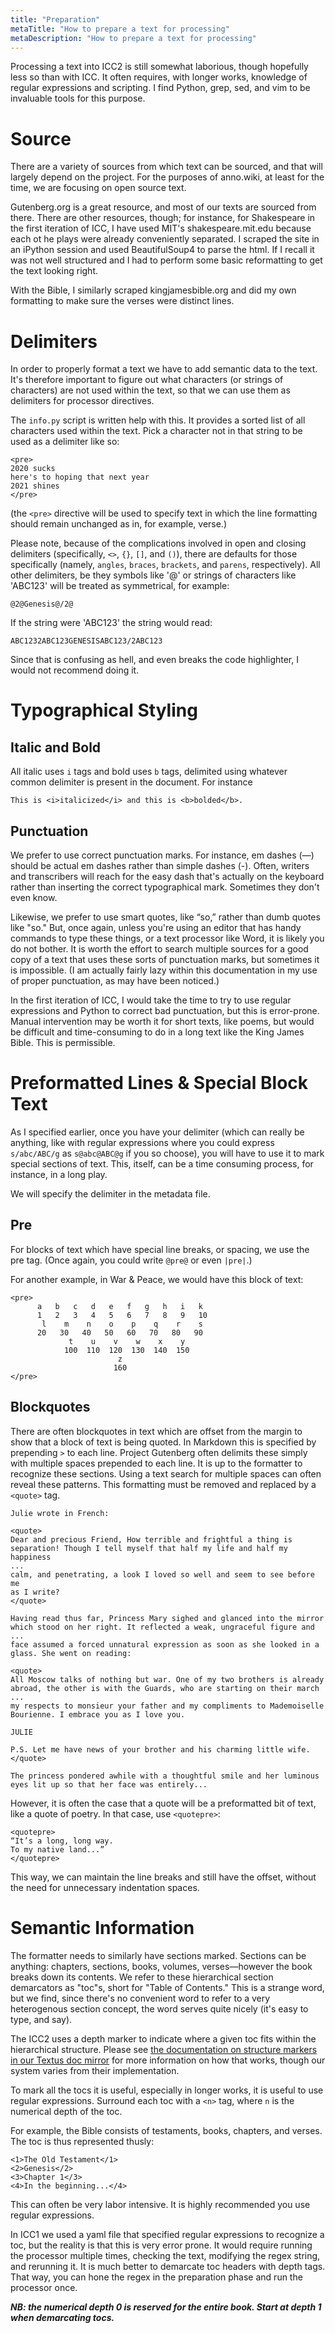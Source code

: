 ```yaml
---
title: "Preparation"
metaTitle: "How to prepare a text for processing"
metaDescription: "How to prepare a text for processing"
---
```


Processing a text into ICC2 is still somewhat laborious, though hopefully less
so than with ICC. It often requires, with longer works, knowledge of regular
expressions and scripting. I find Python, grep, sed, and vim to be invaluable
tools for this purpose.


# Source

There are a variety of sources from which text can be sourced, and that will
largely depend on the project. For the purposes of anno.wiki, at least for the
time, we are focusing on open source text.

Gutenberg.org is a great resource, and most of our texts are sourced from there.
There are other resources, though; for instance, for Shakespeare in the first
iteration of ICC, I have used MIT's shakespeare.mit.edu because each ot he plays
were already conveniently separated. I scraped the site in an iPython session
and used BeautifulSoup4 to parse the html. If I recall it was not well
structured and I had to perform some basic reformatting to get the text looking
right.

With the Bible, I similarly scraped kingjamesbible.org and did my own formatting
to make sure the verses were distinct lines.


# Delimiters

In order to properly format a text we have to add semantic data to the text.
It's therefore important to figure out what characters (or strings of
characters) are not used within the text, so that we can use them as delimiters
for processor directives.

The `info.py` script is written help with this. It provides a sorted list of all
characters used within the text. Pick a character not in that string to be used
as a delimiter like so:

```
<pre>
2020 sucks
here's to hoping that next year
2021 shines
</pre>
```

(the `<pre>` directive will be used to specify text in which the line formatting
should remain unchanged as in, for example, verse.)

Please note, because of the complications involved in open and closing
delimiters (specifically, `<>`, `{}`, `[]`, and `()`), there are defaults for
those specifically (namely, `angles`, `braces`, `brackets`, and `parens`,
respectively). All other delimiters, be they symbols like '@' or strings of
characters like 'ABC123' will be treated as symmetrical, for example:

```
@2@Genesis@/2@
```

If the string were 'ABC123' the string would read:

```
ABC1232ABC123GENESISABC123/2ABC123
```

Since that is confusing as hell, and even breaks the code highlighter, I would
not recommend doing it.


# Typographical Styling


## Italic and Bold

All italic uses `i` tags and bold uses `b` tags, delimited using whatever common
delimiter is present in the document. For instance

```
This is <i>italicized</i> and this is <b>bolded</b>.
```

## Punctuation

We prefer to use correct punctuation marks. For instance, em dashes (—) should
be actual em dashes rather than simple dashes (-). Often, writers and
transcribers will reach for the easy dash that's actually on the keyboard rather
than inserting the correct typographical mark. Sometimes they don't even know.

Likewise, we prefer to use smart quotes, like “so,” rather than dumb quotes like
"so." But, once again, unless you're using an editor that has handy commands to
type these things, or a text processor like Word, it is likely you do not
bother. It is worth the effort to search multiple sources for a good copy of a
text that uses these sorts of punctuation marks, but sometimes it is impossible.
(I am actually fairly lazy within this documentation in my use of proper
punctuation, as may have been noticed.)

In the first iteration of ICC, I would take the time to try to use regular
expressions and Python to correct bad punctuation, but this is error-prone.
Manual intervention may be worth it for short texts, like poems, but would be
difficult and time-consuming to do in a long text like the King James Bible.
This is permissible.


# Preformatted Lines & Special Block Text

As I specified earlier, once you have your delimiter (which can really be
anything, like with regular expressions where you could express `s/abc/ABC/g` as
`s@abc@ABC@g` if you so choose), you will have to use it to mark special
sections of text. This, itself, can be a time consuming process, for instance,
in a long play.

We will specify the delimiter in the metadata file.

## Pre

For blocks of text which have special line breaks, or spacing, we use the pre
tag. (Once again, you could write `@pre@` or even `|pre|`.)

For another example, in War & Peace, we would have this block of text:

```
<pre>
      a   b   c   d   e   f   g   h   i   k
      1   2   3   4   5   6   7   8   9   10
       l    m    n    o    p    q    r    s
      20   30   40   50   60   70   80   90
             t    u    v    w    x    y
            100  110  120  130  140  150
                        z
                       160
</pre>
```


## Blockquotes

There are often blockquotes in text which are offset from the margin to show
that a block of text is being quoted. In Markdown this is specified by
prepending `>` to each line. Project Gutenberg often delimits these simply with
multiple spaces prepended to each line. It is up to the formatter to recognize
these sections. Using a text search for multiple spaces can often reveal these
patterns. This formatting must be removed and replaced by a `<quote>` tag.

```
Julie wrote in French:

<quote>
Dear and precious Friend, How terrible and frightful a thing is
separation! Though I tell myself that half my life and half my happiness
...
calm, and penetrating, a look I loved so well and seem to see before me
as I write?
</quote>

Having read thus far, Princess Mary sighed and glanced into the mirror
which stood on her right. It reflected a weak, ungraceful figure and
...
face assumed a forced unnatural expression as soon as she looked in a
glass. She went on reading:

<quote>
All Moscow talks of nothing but war. One of my two brothers is already
abroad, the other is with the Guards, who are starting on their march
...
my respects to monsieur your father and my compliments to Mademoiselle
Bourienne. I embrace you as I love you.

JULIE

P.S. Let me have news of your brother and his charming little wife.
</quote>

The princess pondered awhile with a thoughtful smile and her luminous
eyes lit up so that her face was entirely...
```

However, it is often the case that a quote will be a preformatted bit of text,
like a quote of poetry. In that case, use `<quotepre>`:

```
<quotepre>
“It’s a long, long way.
To my native land...”
</quotepre>
```

This way, we can maintain the line breaks and still have the offset, without the
need for unnecessary indentation spaces.


# Semantic Information

The formatter needs to similarly have sections marked. Sections can be anything:
chapters, sections, books, volumes, verses—however the book breaks down its
contents. We refer to these hierarchical section demarcators as "toc"s, short
for "Table of Contents." This is a strange word, but we find, since there's no
convenient word to refer to a very heterogenous section concept, the word serves
quite nicely (it's easy to type, and say).

The ICC2 uses a depth marker to indicate where a given toc fits within the
hierarchical structure. Please see [the documentation on structure markers in
our Textus doc mirror](/textus/2-format#structuremarkers) for more information
on how that works, though our system varies from their implementation.

To mark all the tocs it is useful, especially in longer works, it is useful to
use regular expressions. Surround each toc with a `<n>` tag, where `n` is the
numerical depth of the toc.

For example, the Bible consists of testaments, books, chapters, and verses. The
toc is thus represented thusly:

```
<1>The Old Testament</1>
<2>Genesis</2>
<3>Chapter 1</3>
<4>In the beginning...</4>
```


This can often be very labor intensive. It is highly recommended you use regular
expressions.

In ICC1 we used a yaml file that specified regular expressions to recognize a
toc, but the reality is that this is very error prone. It would require running
the processor multiple times, checking the text, modifying the regex string, and
rerunning it. It is much better to demarcate toc headers with depth tags. That
way, you can hone the regex in the preparation phase and run the processor once.

***NB: the numerical depth 0 is reserved for the entire book. Start at depth 1
when demarcating tocs.***
